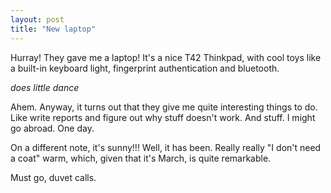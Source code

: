 ```yaml
---
layout: post
title: "New laptop"
---
```

Hurray! They gave me a laptop! It's a nice T42 Thinkpad, with cool toys like a
built-in keyboard light, fingerprint authentication and bluetooth.

*does little dance*

Ahem. Anyway, it turns out that they give me quite interesting things to do.
Like write reports and figure out why stuff doesn't work. And stuff. I might
go abroad. One day.

On a different note, it's sunny!!! Well, it has been. Really really "I don't
need a coat" warm, which, given that it's March, is quite remarkable.

Must go, duvet calls.
